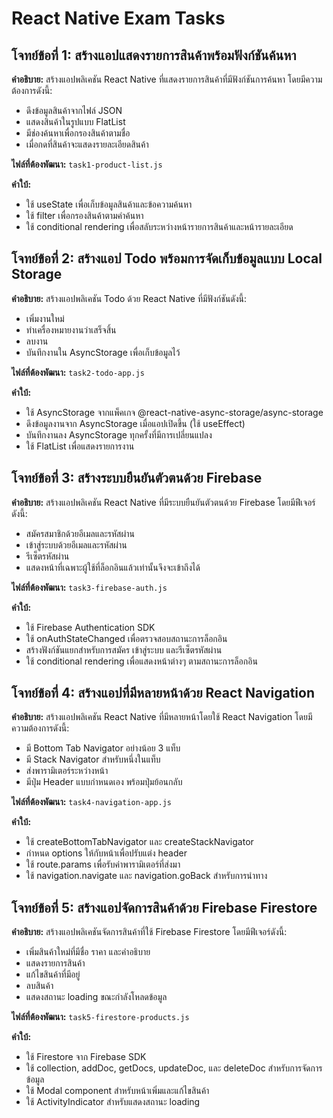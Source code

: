 # React Native Exam Tasks

## โจทย์ข้อที่ 1: สร้างแอปแสดงรายการสินค้าพร้อมฟังก์ชันค้นหา

**คำอธิบาย:**
สร้างแอปพลิเคชัน React Native ที่แสดงรายการสินค้าที่มีฟังก์ชันการค้นหา โดยมีความต้องการดังนี้:
- ดึงข้อมูลสินค้าจากไฟล์ JSON
- แสดงสินค้าในรูปแบบ FlatList
- มีช่องค้นหาเพื่อกรองสินค้าตามชื่อ
- เมื่อกดที่สินค้าจะแสดงรายละเอียดสินค้า

**ไฟล์ที่ต้องพัฒนา:** `task1-product-list.js`

**คำใบ้:**
- ใช้ useState เพื่อเก็บข้อมูลสินค้าและข้อความค้นหา
- ใช้ filter เพื่อกรองสินค้าตามคำค้นหา
- ใช้ conditional rendering เพื่อสลับระหว่างหน้ารายการสินค้าและหน้ารายละเอียด

## โจทย์ข้อที่ 2: สร้างแอป Todo พร้อมการจัดเก็บข้อมูลแบบ Local Storage

**คำอธิบาย:**
สร้างแอปพลิเคชัน Todo ด้วย React Native ที่มีฟังก์ชันดังนี้:
- เพิ่มงานใหม่
- ทำเครื่องหมายงานว่าเสร็จสิ้น
- ลบงาน
- บันทึกงานใน AsyncStorage เพื่อเก็บข้อมูลไว้

**ไฟล์ที่ต้องพัฒนา:** `task2-todo-app.js`

**คำใบ้:**
- ใช้ AsyncStorage จากแพ็คเกจ @react-native-async-storage/async-storage
- ดึงข้อมูลงานจาก AsyncStorage เมื่อแอปเปิดขึ้น (ใช้ useEffect)
- บันทึกงานลง AsyncStorage ทุกครั้งที่มีการเปลี่ยนแปลง
- ใช้ FlatList เพื่อแสดงรายการงาน

## โจทย์ข้อที่ 3: สร้างระบบยืนยันตัวตนด้วย Firebase

**คำอธิบาย:**
สร้างแอปพลิเคชัน React Native ที่มีระบบยืนยันตัวตนด้วย Firebase โดยมีฟีเจอร์ดังนี้:
- สมัครสมาชิกด้วยอีเมลและรหัสผ่าน
- เข้าสู่ระบบด้วยอีเมลและรหัสผ่าน
- รีเซ็ตรหัสผ่าน
- แสดงหน้าที่เฉพาะผู้ใช้ที่ล็อกอินแล้วเท่านั้นจึงจะเข้าถึงได้

**ไฟล์ที่ต้องพัฒนา:** `task3-firebase-auth.js`

**คำใบ้:**
- ใช้ Firebase Authentication SDK
- ใช้ onAuthStateChanged เพื่อตรวจสอบสถานะการล็อกอิน
- สร้างฟังก์ชันแยกสำหรับการสมัคร เข้าสู่ระบบ และรีเซ็ตรหัสผ่าน
- ใช้ conditional rendering เพื่อแสดงหน้าต่างๆ ตามสถานะการล็อกอิน

## โจทย์ข้อที่ 4: สร้างแอปที่มีหลายหน้าด้วย React Navigation

**คำอธิบาย:**
สร้างแอปพลิเคชัน React Native ที่มีหลายหน้าโดยใช้ React Navigation โดยมีความต้องการดังนี้:
- มี Bottom Tab Navigator อย่างน้อย 3 แท็บ
- มี Stack Navigator สำหรับหนึ่งในแท็บ
- ส่งพารามิเตอร์ระหว่างหน้า
- มีปุ่ม Header แบบกำหนดเอง พร้อมปุ่มย้อนกลับ

**ไฟล์ที่ต้องพัฒนา:** `task4-navigation-app.js`

**คำใบ้:**
- ใช้ createBottomTabNavigator และ createStackNavigator
- กำหนด options ให้กับหน้าเพื่อปรับแต่ง header
- ใช้ route.params เพื่อรับค่าพารามิเตอร์ที่ส่งมา
- ใช้ navigation.navigate และ navigation.goBack สำหรับการนำทาง

## โจทย์ข้อที่ 5: สร้างแอปจัดการสินค้าด้วย Firebase Firestore

**คำอธิบาย:**
สร้างแอปพลิเคชันจัดการสินค้าที่ใช้ Firebase Firestore โดยมีฟีเจอร์ดังนี้:
- เพิ่มสินค้าใหม่ที่มีชื่อ ราคา และคำอธิบาย
- แสดงรายการสินค้า
- แก้ไขสินค้าที่มีอยู่
- ลบสินค้า
- แสดงสถานะ loading ขณะกำลังโหลดข้อมูล

**ไฟล์ที่ต้องพัฒนา:** `task5-firestore-products.js`

**คำใบ้:**
- ใช้ Firestore จาก Firebase SDK
- ใช้ collection, addDoc, getDocs, updateDoc, และ deleteDoc สำหรับการจัดการข้อมูล
- ใช้ Modal component สำหรับหน้าเพิ่มและแก้ไขสินค้า
- ใช้ ActivityIndicator สำหรับแสดงสถานะ loading 